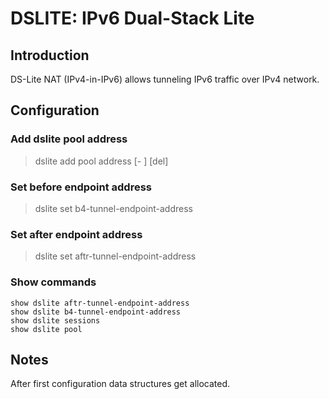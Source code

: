 # DSLITE: IPv6 Dual-Stack Lite

## Introduction

DS-Lite NAT (IPv4-in-IPv6) allows tunneling IPv6 traffic over IPv4 network.

## Configuration


### Add dslite pool address

> dslite add pool address <ip4-range-start> [- <ip4-range-end>] [del]

### Set before endpoint address

> dslite set b4-tunnel-endpoint-address <ip6>

### Set after endpoint address

> dslite set aftr-tunnel-endpoint-address <ip6>

### Show commands

```
show dslite aftr-tunnel-endpoint-address
show dslite b4-tunnel-endpoint-address
show dslite sessions
show dslite pool
```

## Notes

After first configuration data structures get allocated.
